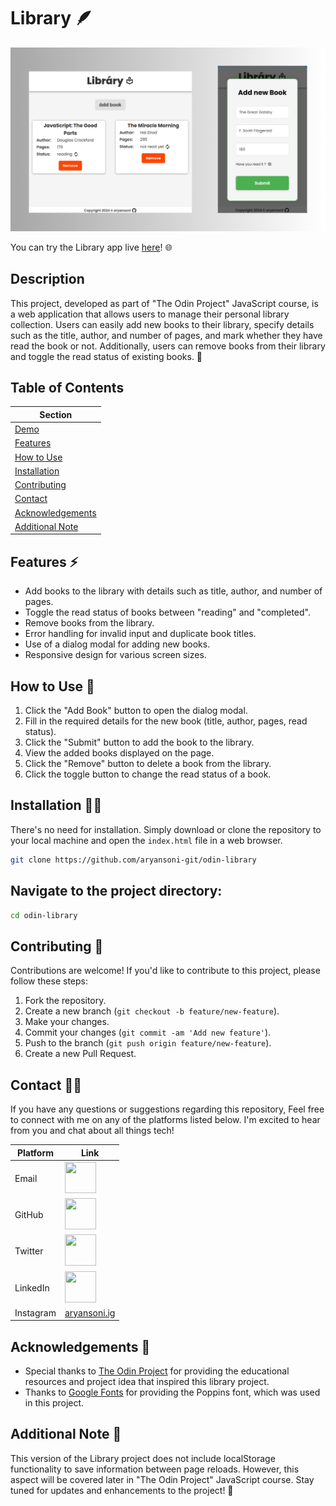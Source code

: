 # Library 🪶

![cover](./images/cover.png)

You can try the Library app live [here](https://aryansoni-git.github.io/odin-library/)! 🌐

## Description

This project, developed as part of "The Odin Project" JavaScript course, is a web application that allows users to manage their personal library collection. Users can easily add new books to their library, specify details such as the title, author, and number of pages, and mark whether they have read the book or not. Additionally, users can remove books from their library and toggle the read status of existing books. 📖


## Table of Contents

| Section              |
| --------------------|
| [Demo](#demo)        |
| [Features](#features)|
| [How to Use](#how-to-use) |
| [Installation](#installation) |
| [Contributing](#contributing) |
| [Contact](#contact)  |
| [Acknowledgements](#acknowledgements) |
| [Additional Note](#additional-note) | 📝


## Features ⚡

- Add books to the library with details such as title, author, and number of pages.
- Toggle the read status of books between "reading" and "completed".
- Remove books from the library.
- Error handling for invalid input and duplicate book titles.
- Use of a dialog modal for adding new books.
- Responsive design for various screen sizes. 


## How to Use 📝

1. Click the "Add Book" button to open the dialog modal.
2. Fill in the required details for the new book (title, author, pages, read status).
3. Click the "Submit" button to add the book to the library.
4. View the added books displayed on the page.
5. Click the "Remove" button to delete a book from the library.
6. Click the toggle button to change the read status of a book.


## Installation 👨‍🔧

There's no need for installation. Simply download or clone the repository to your local machine and open the `index.html` file in a web browser.

```bash
git clone https://github.com/aryansoni-git/odin-library
```
## Navigate to the project directory:

```bash
cd odin-library
```

## Contributing 🤝

Contributions are welcome! If you'd like to contribute to this project, please follow these steps:

1. Fork the repository.
2. Create a new branch (`git checkout -b feature/new-feature`).
3. Make your changes.
4. Commit your changes (`git commit -am 'Add new feature'`).
5. Push to the branch (`git push origin feature/new-feature`).
6. Create a new Pull Request. 

## Contact 👨‍💻


If you have any questions or suggestions regarding this repository, Feel free to connect with me on any of the platforms listed below. I'm excited to hear from you and chat about all things tech!

| Platform | Link |
| --- | --- |
| Email | [<img src="https://cdn.jsdelivr.net/gh/devicons/devicon@latest/icons/google/google-original.svg" width="50" height="50">](mailto:aryansoni.work@gmail.com) |
| GitHub | [<img src="https://cdn.jsdelivr.net/gh/devicons/devicon@latest/icons/github/github-original.svg" width="50" height="50">](https://github.com/aryansoni-git) |
| Twitter | [<img src="https://cdn.jsdelivr.net/gh/devicons/devicon@latest/icons/twitter/twitter-original.svg" width="50" height="50">](https://twitter.com/aryansoni_x) |
| LinkedIn | [<img src="https://cdn.jsdelivr.net/gh/devicons/devicon@latest/icons/linkedin/linkedin-original.svg" width="50" height="50">](https://www.linkedin.com/in/aryansoni-work) |
| Instagram | [aryansoni.ig](https://www.instagram.com/aryansoni.ig/) |

## Acknowledgements 👏

- Special thanks to [The Odin Project](https://www.theodinproject.com/) for providing the educational resources and project idea that inspired this library project.
- Thanks to [Google Fonts](https://fonts.google.com/specimen/Poppins?query=poppins) for providing the Poppins font, which was used in this project.

## Additional Note 📌

This version of the Library project does not include localStorage functionality to save information between page reloads. However, this aspect will be covered later in "The Odin Project" JavaScript course. Stay tuned for updates and enhancements to the project! 🚀
